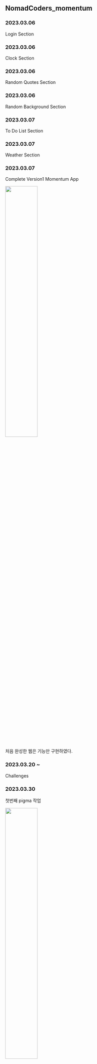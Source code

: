 ## NomadCoders_momentum

### 2023.03.06

Login Section

### 2023.03.06

Clock Section

### 2023.03.06

Random Quotes Section

### 2023.03.06

Random Background Section

### 2023.03.07

To Do List Section

### 2023.03.07

Weather Section

### 2023.03.07

Complete Version1 Momentum App

<img src="https://user-images.githubusercontent.com/109654823/228857171-2ab3265e-d553-43c0-b9be-36522ad0b6b5.pn" width="45%">

처음 완성한 웹은 기능만 구현하였다.

### 2023.03.20 ~

Challenges

### 2023.03.30

첫번째 pigma 작업

<img src="https://user-images.githubusercontent.com/109654823/228817228-33cdc5c9-3f31-45b2-93cd-9352b2fd59e0.png" width ="45%">

1차 수정

<img src= "https://user-images.githubusercontent.com/109654823/228827148-58ab3210-ae53-4c80-b707-ab8a2a57d131.png" width="45%">

2차 수정

<img src="https://user-images.githubusercontent.com/109654823/228845550-58d464f6-5090-4563-8281-d0ff63b3fb40.png" width="45%">


